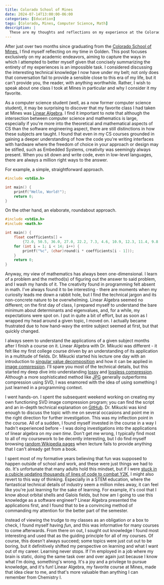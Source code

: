 ```yaml
---
title: Colorado School of Mines
date: 2024-07-14T13:00:00-06:00
categories: [Education]
tags: [Colorado, Mines, Computer Science, Math]
description: |
  These are my thoughts and reflections on my experience at the Colorado School of Mines.
---
```


After just over two months since graduating from the [Colorado School of Mines](https://www.linkedin.com/feed/update/urn:li:activity:7196277618038427648/), I find myself reflecting on my time in Golden. This post focuses exclusively on my academic endeavors, aiming to capture the ways in which I attempted to better myself given that concisely summarizing the entirety of my experiences is an impossible task. I considered discussing the interesting technical knowledge I now have under my belt; not only does that conversation fail to provide a sensible close to this era of my life, but it can't provide you, the reader, with anything worthwhile. Rather, I wish to speak about one class I took at Mines in particular and why I consider it my favorite.

As a computer science student (well, as a now former computer science student), it may be surprising to discover that my favorite class I had taken at Mines was [Linear Algebra](https://en.wikipedia.org/wiki/Linear_algebra). I find it important to note that although the intersection between computer science and mathematics is large, especially if you're more into the theoretical and mathematical aspects of CS than the software engineering aspect, there are still distinctions in how these subjects are taught. I found that even in my CS courses grounded in gaining a deeper understanding of how the code you're writing interfaces with hardware where the freedom of choice in your approach or design may be stifled, such as Embedded Systems, creativity was seemingly always present. When you sit down and write code, even in low-level languages, there are always a million right ways to the answer. 

For example, a simple, straightforward approach.

```c
#include <stdio.h>

int main() {
    printf("Hello, World!");
    return 0;
}
```

On the other hand, an elaborate, roundabout approach.

```c
#include <stdio.h>
#include <math.h>

int main() {
    float coefficients[] =
        {72.0, 50.5, 36.0, 27.0, 22.2, 7.3, 4.6, 10.9, 12.3, 11.4, 9.8, 8.3, 2.5};
    for (int i = 1; i < 14; i++) {
        printf("%c", (char)round(i * coefficients[i - 1]));
    }
    return 0;
}
```

Anyway, my view of mathematics has always been one-dimensional. I learn of a problem and the method(s) of figuring out the answer to said problem, and I wash my hands of it. The creativity found in programming felt absent in math. I've always found it to be interesting - there are moments when my curiosity leads me down a rabbit hole, but I find the technical jargon and its non-concrete nature to be overwhelming. Linear Algebra seemed no different; on the first day of class, I prepared myself to understand the bare minimum about determinants and eigenvalues, and, for a while, my expectations were spot on. I put in quite a bit of effort, but as soon as I wrapped my head around a given topic, I moved on. I actually became frustrated due to how hand-wavy the entire subject seemed at first, but that quickly changed. 

I always seem to understand the applications of a given subject months after I finish a course on it. Linear Algebra with Dr. Mikucki was different - it felt like my first college course driven by an understanding of its application in a multitude of fields. Dr. Mikucki started his lecture one day with an introduction to [singular value decomposition](https://en.wikipedia.org/wiki/Singular_value_decomposition) and how it can be applied in [image compression](https://en.wikipedia.org/wiki/Image_compression). I'll spare you most of the technical details, but this started my deep dive into understanding [lossy](https://en.wikipedia.org/wiki/Lossy_compression) and [lossless compression](https://en.wikipedia.org/wiki/Lossless_compression). Although a more sophisticated method like [JPG](https://en.wikipedia.org/wiki/JPEG) generally outperforms compression using SVD, I was enamored with the idea of using something I just learned in a programming context. 

I went hands-on. I spent the subsequent weekend working on creating my own functioning SVD image compression program; you can find the script and an in-depth technical explanation on [GitHub](https://github.com/keenanschott/SVD-Image-Compression). Dr. Mikucki was kind enough to discuss the topic with me on several occasions and point me in the right direction for further investigation. This was my inflection point in the course. All of a sudden, I found myself invested in the course in a way I hadn't experienced before - I was doing investigations into the applications of linear algebra on my *own time*. Don't get me wrong, I typically find most to all of my coursework to be decently interesting, but I do find myself browsing [random Wikipedia pages](https://en.wikipedia.org/wiki/Special:Random) when lecture fails to provide anything that I can't already get from a book.

I spent most of my formative years believing that fun was supposed to happen outside of school and work, and these were just things we had to do. It's unfortunate that many adults hold this mindset, but if I were [stuck in a cubicle updating thousands of lines of code to combat Y2K](https://www.youtube.com/watch?v=jKYivs6ZLZk), I might also revert to this way of thinking. Especially in a STEM education, where the fantastical technical details of industry seem a million miles away, it can feel like you're just learning for the sake of learning. For example, it's cool that I know about orbital shells and Galois fields, but how am I going to use this knowledge as a software engineer? Linear Algebra presented the applications first, and I found that to be a convincing method of commanding my attention for the better part of the semester. 

Instead of viewing the trudge to my classes as an obligation or a box to check, I found myself having *fun*, and this was informative for many courses to come afterwards. From there on out, I sought out knowledge I found most interesting and used that as the guiding principle for all of my courses. Of course, this doesn't always succeed; some topics were just cut out to be boring, but it definitively shifted my perspective on learning and what I want out of my career. Learning never stops. If I'm employed in a job where my brain is static, doing the same task over and over again just because I know what I'm doing, something's wrong. It's a joy and a privilege to pursue knowledge, and it's fun! Linear Algebra, my favorite course at Mines, made that idea clear to me, and that's more valuable than anything I can remember from Chemistry I. 